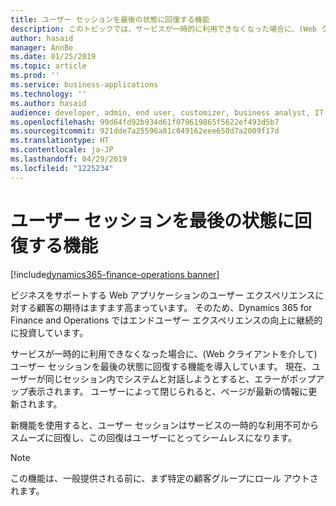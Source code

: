 ```yaml
---
title: ユーザー セッションを最後の状態に回復する機能
description: このトピックでは、サービスが一時的に利用できなくなった場合に、(Web クライアントを介して) ユーザー セッションを最後の状態に回復する機能を紹介します。
author: hasaid
manager: AnnBe
ms.date: 01/25/2019
ms.topic: article
ms.prod: ''
ms.service: business-applications
ms.technology: ''
ms.author: hasaid
audience: developer, admin, end user, customizer, business analyst, IT pro
ms.openlocfilehash: 99d64fd92b934d61f079619865f5622ef493d5b7
ms.sourcegitcommit: 921dde7a25596a81c049162eee650d7a2009f17d
ms.translationtype: HT
ms.contentlocale: ja-JP
ms.lasthandoff: 04/29/2019
ms.locfileid: "1225234"
---
```

#  <a name="ability-to-recover-a-user-session-to-its-last-state"></a>ユーザー セッションを最後の状態に回復する機能
[!include[dynamics365-finance-operations banner](../includes/dynamics365-finance-operations.md)]

ビジネスをサポートする Web アプリケーションのユーザー エクスペリエンスに対する顧客の期待はますます高まっています。 そのため、Dynamics 365 for Finance and Operations ではエンドユーザー エクスペリエンスの向上に継続的に投資しています。 

サービスが一時的に利用できなくなった場合に、(Web クライアントを介して) ユーザー セッションを最後の状態に回復する機能を導入しています。 現在、ユーザーが同じセッション内でシステムと対話しようとすると、エラーがポップアップ表示されます。 ユーザーによって閉じられると、ページが最新の情報に更新されます。

新機能を使用すると、ユーザー セッションはサービスの一時的な利用不可からスムーズに回復し、この回復はユーザーにとってシームレスになります。

> [!Note]
> この機能は、一般提供される前に、まず特定の顧客グループにロール アウトされます。


